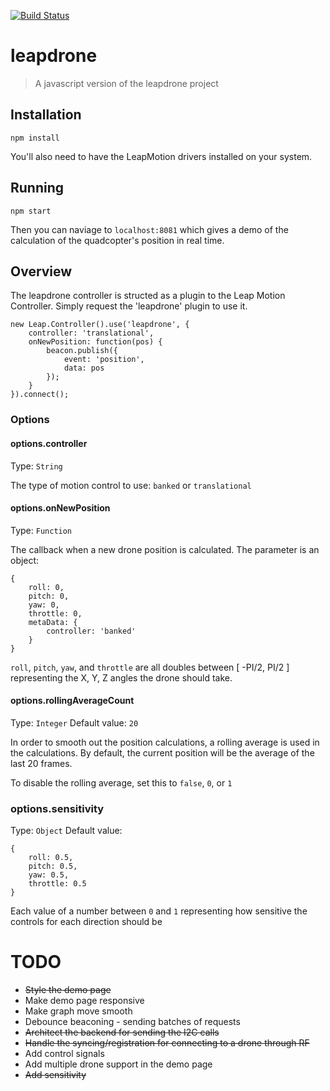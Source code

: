 [![Build Status](https://travis-ci.org/adierkens/leapdrone-js.svg?branch=master)](https://travis-ci.org/adierkens/leapdrone-js)
# leapdrone
> A javascript version of the leapdrone project

## Installation

``` npm install ```

You'll also need to have the LeapMotion drivers installed on your system.

## Running

``` npm start ```

Then you can naviage to ```localhost:8081``` which gives a demo of the calculation of the quadcopter's position in real time.

## Overview

The leapdrone controller is structed as a plugin to the Leap Motion Controller. 
Simply request the 'leapdrone' plugin to use it.

```
new Leap.Controller().use('leapdrone', { 
    controller: 'translational',
    onNewPosition: function(pos) {
        beacon.publish({
            event: 'position',
            data: pos
        });
    }
}).connect();
```

### Options

#### options.controller
Type: `String`

The type of motion control to use: `banked` or `translational`

#### options.onNewPosition
Type: `Function`

The callback when a new drone position is calculated. The parameter is an object: 
```
{
    roll: 0,
    pitch: 0,
    yaw: 0,
    throttle: 0,
    metaData: {
        controller: 'banked'
    }
}
```

`roll`, `pitch`, `yaw`, and `throttle` are all doubles between [ -PI/2, PI/2 ] representing the X, Y, Z angles the drone should take.

#### options.rollingAverageCount
Type: `Integer`
Default value: `20`

In order to smooth out the position calculations, a rolling average is used in the calculations. By default, the current position will be the average of the last 20 frames.  

To disable the rolling average, set this to `false`, `0`, or `1`
 
### options.sensitivity
Type: `Object`
Default value:
```
{
    roll: 0.5,
    pitch: 0.5,
    yaw: 0.5,
    throttle: 0.5
}
```

Each value of a number between `0` and `1` representing how sensitive the controls for each direction should be

# TODO
 - ~~Style the demo page~~ 
 - Make demo page responsive
 - Make graph move smooth
 - Debounce beaconing - sending batches of requests 
 - ~~Architect the backend for sending the I2C calls~~
 - ~~Handle the syncing/registration for connecting to a drone through RF~~
 - Add control signals
 - Add multiple drone support in the demo page
 - ~~Add sensitivity~~

